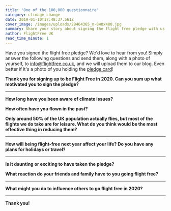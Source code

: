 ```yaml
---
title: 'One of the 100,000 questionnaire'
category: climage_change
date: 2019-01-10T17:48:37.561Z
cover_image: /images/uploads/28464365_m-848x480.jpg
summary: Share your story about signing the flight free pledge with us
author: FlightFree UK
read_time_minute: 1
---
```

Have you signed the flight free pledge? We'd love to hear from you! Simply answer the following questions and send them, along with a photo of yourself, to info@flightfree.co.uk, and we will upload them to our blog. Even better if it's a photo of you holding the [pledge card](https://www.flightfree.co.uk/resources)!



**Thank you for signing up to be Flight Free in 2020. Can you sum up what motivated you to sign the pledge?**

****

**How long have you been aware of climate issues?**



**How often have you flown in the past?**



**Only around 50% of the UK population actually flies, but most of the flights we do take are for leisure. What do you think would be the most effective thing in reducing them?**

****

**How will being flight-free next year affect your life? Do you have any plans for holidays or travel?**

****

**Is it daunting or exciting to have taken the pledge?** 

**What reaction do your friends and family have to you going flight free?**

****

**What might you do to influence others to go flight free in 2020?** 

****

**Thank you!**
